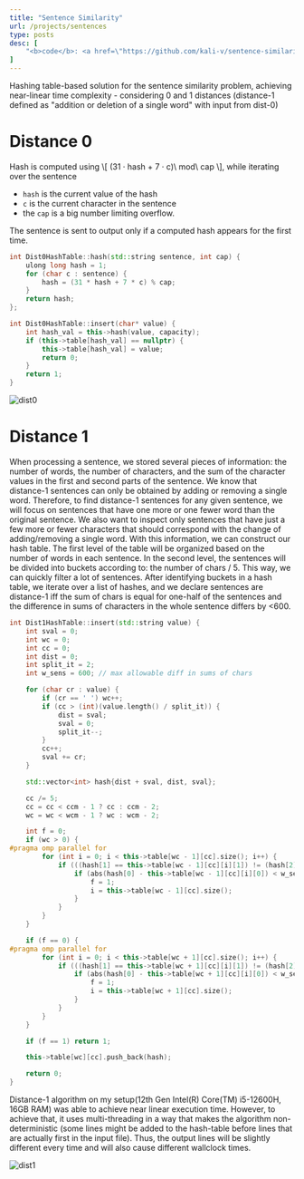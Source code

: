 ```yaml
---
title: "Sentence Similarity"
url: /projects/sentences
type: posts
desc: [
    "<b>code</b>: <a href=\"https://github.com/kali-v/sentence-similarity\"> here </a>"
]
---
```


Hashing table-based solution for the sentence similarity problem, achieving near-linear time complexity - considering 0 and 1 distances (distance-1 defined as "addition or deletion of a single word" with input from dist-0)

# Distance 0

Hash is computed using \\[ (31 · hash + 7 · c)\ mod\ cap \\], while iterating over the sentence
- `hash` is the current value of the hash
- `c` is the current character in the sentence
- the `cap` is a big number limiting overflow.

The sentence is sent to output only if a computed hash appears for the first time.

```cpp
int Dist0HashTable::hash(std::string sentence, int cap) {
    ulong long hash = 1;
    for (char c : sentence) {
        hash = (31 * hash + 7 * c) % cap;
    }
    return hash;
};

int Dist0HashTable::insert(char* value) {
    int hash_val = this->hash(value, capacity);
    if (this->table[hash_val] == nullptr) {
        this->table[hash_val] = value;
        return 0;
    }
    return 1;
}
```

![dist0](/images/sentences/dist0.png)

# Distance 1

When processing a sentence, we stored several pieces of information: the number of words,
the number of characters, and the sum of the character values in the first and second parts of the
sentence. We know that distance-1 sentences can only be obtained by adding or removing
a single word. Therefore, to find distance-1 sentences for any given sentence, we will focus on
sentences that have one more or one fewer word than the original sentence. We also want to inspect
only sentences that have just a few more or fewer characters that should correspond with the change
of adding/removing a single word. With this information, we can construct our hash table. The first
level of the table will be organized based on the number of words in each sentence. In the second
level, the sentences will be divided into buckets according to: the number of chars / 5. This way, we can
quickly filter a lot of sentences. After identifying buckets in a hash table, we iterate
over a list of hashes, and we declare sentences are distance-1 iff the sum of chars is equal for one-half
of the sentences and the difference in sums of characters in the whole sentence differs by <600.

```cpp
int Dist1HashTable::insert(std::string value) {
    int sval = 0;
    int wc = 0;
    int cc = 0;
    int dist = 0;
    int split_it = 2;
    int w_sens = 600; // max allowable diff in sums of chars

    for (char cr : value) {
        if (cr == ' ') wc++;
        if (cc > (int)(value.length() / split_it)) {
            dist = sval;
            sval = 0;
            split_it--;
        }
        cc++;
        sval += cr;
    }

    std::vector<int> hash{dist + sval, dist, sval};

    cc /= 5;
    cc = cc < ccm - 1 ? cc : ccm - 2;
    wc = wc < wcm - 1 ? wc : wcm - 2;

    int f = 0;
    if (wc > 0) {
#pragma omp parallel for
        for (int i = 0; i < this->table[wc - 1][cc].size(); i++) {
            if (((hash[1] == this->table[wc - 1][cc][i][1]) != (hash[2] == this->table[wc - 1][cc][i][2]))) {
                if (abs(hash[0] - this->table[wc - 1][cc][i][0]) < w_sens) {
                    f = 1;
                    i = this->table[wc - 1][cc].size();
                }
            }
        }
    }

    if (f == 0) {
#pragma omp parallel for
        for (int i = 0; i < this->table[wc + 1][cc].size(); i++) {
            if (((hash[1] == this->table[wc + 1][cc][i][1]) != (hash[2] == this->table[wc + 1][cc][i][2]))) {
                if (abs(hash[0] - this->table[wc + 1][cc][i][0]) < w_sens) {
                    f = 1;
                    i = this->table[wc + 1][cc].size();
                }
            }
        }
    }

    if (f == 1) return 1;

    this->table[wc][cc].push_back(hash);

    return 0;
}
```


Distance-1 algorithm on my setup(12th Gen Intel(R) Core(TM) i5-12600H, 16GB RAM) was
able to achieve near linear execution time. However, to achieve that, it uses multi-threading in a
way that makes the algorithm non-deterministic (some lines might be added to the hash-table before
lines that are actually first in the input file). Thus, the output lines will be slightly different every
time and will also cause different wallclock times.


![dist1](/images/sentences/dist1.png)



